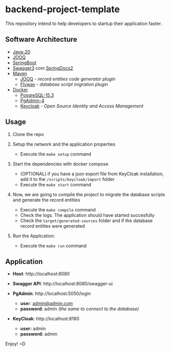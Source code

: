 # backend-project-template

This repository intend to help developers to startup their application faster.

## Software Architecture

- [Java-20](https://docs.oracle.com/en/java/javase/20/)
- [JOOQ](https://www.jooq.org/doc/3.18/manual/code-generation/codegen-advanced/codegen-config-database/codegen-database-catalog-and-schema-mapping/)
- [SpringBoot](https://spring.io/projects/spring-boot)
- [Swagger3](https://swagger.io/docs/specification/about/) com [SpringDocs2](https://springdoc.org/v2/)
- [Maven](https://maven.apache.org/guides/)
  - [JOOQ](https://www.jooq.org/doc/latest/manual/code-generation/codegen-maven/) - *record entities code generator plugin*
  - [Flyway](https://flywaydb.org/documentation/concepts/migrations.html) - *database script migration plugin* 
- [Docker](https://www.docker.com/)
  - [PosgreSQL-15.3](https://www.postgresql.org/docs/current/index.html)
  - [PgAdmin-4](https://www.pgadmin.org/docs/pgadmin4/latest/index.html)
  - [Keycloak](https://www.keycloak.org) - *Open Source Identity and Access Management*

## Usage

1. Clone the repo

2. Setup the network and the application properties
    - Execute the `make setup` command
  
3. Start the dependencies with docker compose
    - (OPTIONAL) if you have a json export file from KeyCloak installation, add it to the `/scripts/keycloak/import` folder
    - Execute the `make start` command  

4. Now, we are going to compile the project to migrate the database scripts and generate the record entities
    - Execute the `make compile` command
    - Check the logs. The application should have started succesfully
    - Check the `target/generated-sources` folder and if the database record entities were generated

5. Run the Application:
    - Execute the `make run` command 

## Application

  - **Host**: http://localhost:8080
  
  - **Swagger API**: http://localhost:8080/swagger-ui

  - **PgAdmin**: http://localhost:5050/login
      - **use**r: admin@admin.com
      - **password**: admin *(the same to connect to the database)*
      
  - **KeyCloak**: http://localhost:8180
    - **user:** admin
    - **password:** admin

Enjoy!
=D
